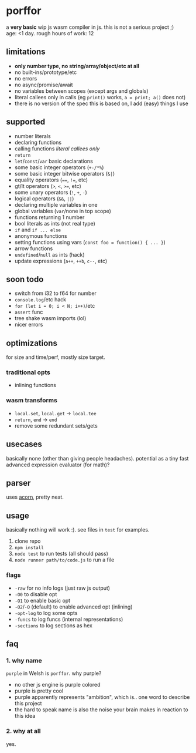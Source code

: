 # porffor
a **very basic** wip js wasm compiler in js. this is not a serious project ;)<br>
age: <1 day. rough hours of work: 12

## limitations
- **only number type, no string/array/object/etc at all**
- no built-ins/prototype/etc
- no errors
- no async/promise/await
- no variables between scopes (except args and globals)
- literal callees only in calls (eg `print()` works, `a = print; a()` does not)
- there is no version of the spec this is based on, I add (easy) things I use

## supported
- number literals
- declaring functions
- calling functions *literal callees only*
- `return`
- `let`/`const`/`var` basic declarations
- some basic integer operators (`+-/*%`)
- some basic integer bitwise operators (`&|`)
- equality operators (`==`, `!=`, etc)
- gt/lt operators (`>`, `<`, `>=`, etc)
- some unary operators (`!`, `+`, `-`)
- logical operators (`&&`, `||`)
- declaring multiple variables in one
- global variables (`var`/none in top scope)
- functions returning 1 number
- bool literals as ints (not real type)
- `if` and `if ... else`
- anonymous functions
- setting functions using vars (`const foo = function() { ... }`)
- arrow functions
- `undefined`/`null` as ints (hack)
- update expressions (`a++`, `++b`, `c--`, etc)

## soon todo
- switch from i32 to f64 for number
- `console.log`/etc hack
- `for (let i = 0; i < N; i++)`/etc
- `assert` func
- tree shake wasm imports (lol)
- nicer errors

## optimizations
for size and time/perf, mostly size target.

### traditional opts
- inlining functions

### wasm transforms
- `local.set`, `local.get` -> `local.tee`
- `return`, `end` -> `end`
- remove some redundant sets/gets

## usecases
basically none (other than giving people headaches). potential as a tiny fast advanced expression evaluator (for math)?

## parser
uses [acorn](https://github.com/acornjs/acorn), pretty neat.

## usage
basically nothing will work :). see files in `test` for examples.

1. clone repo
2. `npm install`
3. `node test` to run tests (all should pass)
4. `node runner path/to/code.js` to run a file

### flags
- `-raw` for no info logs (just raw js output)
- `-O0` to disable opt
- `-O1` to enable basic opt
- `-O2`/`-O` (default) to enable advanced opt (inlining)
- `-opt-log` to log some opts
- `-funcs` to log funcs (internal representations)
- `-sections` to log sections as hex

## faq

### 1. why name
`purple` in Welsh is `porffor`. why purple?
- no other js engine is purple colored
- purple is pretty cool
- purple apparently represents "ambition", which is.. one word to describe this project
- the hard to speak name is also the noise your brain makes in reaction to this idea

### 2. why at all
yes.